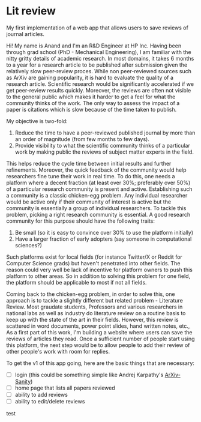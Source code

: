 # Lit review

My first implementation of a web app that allows users to save reviews of journal articles. 

Hi! My name is Anand and I'm an R&D Engineer at HP Inc. Having been through grad school (PhD - Mechanical Engineering), I am familiar with the nitty gritty details of academic research. In most domains, it takes 6 months to a year for a research article to be published after submission given the relatively slow peer-review proces. While non peer-reviewed sources such as ArXiv are gaining popularity, it is hard to evaluate the quality of a research article. Scientific research would be significantly accelerated if we get peer-review results quickly. Moreover, the reviews are often not visible to the general public which makes it harder to get a feel for what the community thinks of the work. The only way to assess the impact of a paper is citations which is slow because of the time taken to publish.

My objective is two-fold:
1. Reduce the time to have a peer-reviewed published journal by more than an order of magnitude (from few months to few days).
2. Provide visibility to what the scientific community thinks of a particular work by making public the reviews of subject matter experts in the field.

This helps reduce the cycle time between initial results and further refinements. Moreover, the quick feedback of the community would help researchers fine tune their work in real time. To do this, one needs a platform where a decent fraction (at least over 30%; preferably over 50%) of a particular research community is present and active. Establishing such a community is a classic chicken-egg problem. Any individual researcher would be active only if their community of interest is active but the community is essentially a group of individual researchers. To tackle this problem, picking a right research community is essential. A good research community for this purpose should have the following traits:

1. Be small (so it is easy to convince over 30% to use the platform initially)
2. Have a larger fraction of early adopters (say someone in computational sciences?)

Such platforms exist for local fields (for instance Twitter/X or Reddit for Computer Science grads) but haven't penetrated into other fields. The reason could very well be lack of incentive for platform owners to push this platform to other areas. So in addition to solving this problem for one field, the platform should be applicable to most if not all fields.

Coming back to the chicken-egg problem, in order to solve this, one approach is to tackle a slightly different but related problem - Literature Review. Most graudate students, Professors and various researchers in national labs as well as industry do literature review on a routine basis to keep up with the state of the art in their fields. However, this review is scattered in word documents, power point slides, hand written notes, etc., As a first part of this work, I'm building a website where users can save the reviews of articles they read. Once a sufficient number of people start using this platform, the next step would be to allow people to add their review of other people's work with room for replies. 

To get the v1 of this app going, here are the basic things that are necessary:

 - [ ] login (this could be something simple like Andrej Karpathy's [ArXiv-Sanity](https://arxiv-sanity-lite.com/))
 - [ ] home page that lists all papers reviewed
 - [ ] ability to add reviews
 - [ ] ability to edit/delete reviews

test
